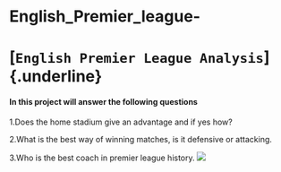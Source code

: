 # English_Premier_league-
# [`English Premier League Analysis`]{.underline}

#### In this project will answer the following questions

1.Does the home stadium give an advantage and if yes how?![]()

2.What is the best way of winning matches, is it defensive or attacking.

3.Who is the best coach in premier league history.
![](images.jpg)


